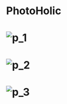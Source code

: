 # PhotoHolic
# ![p_1](https://user-images.githubusercontent.com/102579070/218245219-1595bb44-fdf4-4339-813e-bab38a9628da.png)

# ![p_2](https://user-images.githubusercontent.com/102579070/218245221-98ec376a-c2a6-4b25-a553-6b2904d62578.png)
# ![p_3](https://user-images.githubusercontent.com/102579070/218245222-b08d607c-6c2a-4619-ac17-2cab447f6e87.png)

